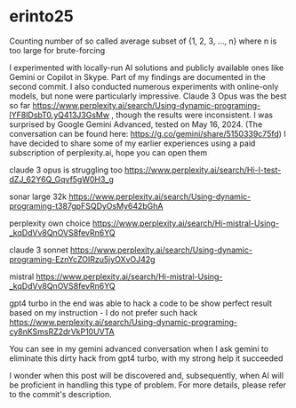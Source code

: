 # erinto25
Counting number of  so called average subset of {1, 2, 3, ..., n} where n is too large for brute-forcing

I experimented with locally-run AI solutions and publicly available ones like Gemini or Copilot in Skype.  Part of my findings are documented in the second commit. 
I also conducted numerous experiments with online-only models, but none were particularly impressive. Claude 3 Opus was the best so far https://www.perplexity.ai/search/Using-dynamic-programing-lYF8IDsbT0.yQ413J3GsMw , though the results were inconsistent. 
I was surprised by Google Gemini Advanced, tested on May 16, 2024.  (The conversation can be found here: https://g.co/gemini/share/5150339c75fd)
I have decided to share some of my earlier experiences using a paid subscription of perplexity.ai, hope you can open them

claude 3 opus is struggling too
https://www.perplexity.ai/search/Hi-I-test-dZJ_62Y6Q_Gqvf5gW0H3_g

sonar large 32k
https://www.perplexity.ai/search/Using-dynamic-programing-t387gpFSQDyOsMy642bGhA

perplexity own choice
https://www.perplexity.ai/search/Hi-mistral-Using-_kqDdVv8QnOVS8fevRn6YQ

claude 3 sonnet
https://www.perplexity.ai/search/Using-dynamic-programing-EznYcZOIRzu5jyOXvOJ42g

mistral
https://www.perplexity.ai/search/Hi-mistral-Using-_kqDdVv8QnOVS8fevRn6YQ

gpt4 turbo in the end was able to hack a code to be show perfect result based on my instruction - I do not prefer such hack
https://www.perplexity.ai/search/Using-dynamic-programing-cy8nKSmsRZ2drVkP10UVTA

You can see in my gemini advanced conversation when I ask gemini to eliminate this dirty hack from gpt4 turbo, with my strong help it succeeded

I wonder when this post will be discovered and, subsequently, when AI will be proficient in handling this type of problem. For more details, please refer to the commit's description.
